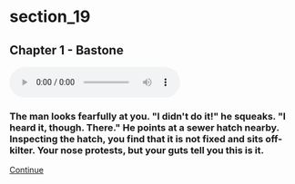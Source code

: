 
# section_19

## Chapter 1 - Bastone

<audio controls><source src="../../decomp/app/src/main/res/raw/chp1_4_17__a.mp3" type="audio/mpeg"></audio>

### The man looks fearfully at you. "I didn't do it!" he squeaks. "I heard it, though. There." He points at a sewer hatch nearby. Inspecting the hatch, you find that it is not fixed and sits off-kilter. Your nose protests, but your guts tell you this is it.

[Continue](output/chapter1/section_6.md)



